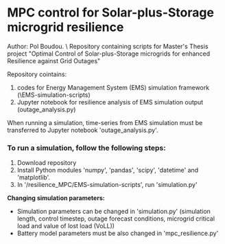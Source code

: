 # MPC control for Solar-plus-Storage microgrid resilience

Author: Pol Boudou. \\
Repository containing scripts for Master's Thesis project "Optimal Control of Solar-plus-Storage microgrids for enhanced Resilience against Grid Outages"

Repository cointains:
1) codes for Energy Management System (EMS) simulation framework (\EMS-simulation-scripts)
2) Jupyter notebook for resilience analysis of EMS simulation output (outage_analysis.py)

When running a simulation, time-series from EMS simulation must be transferred to Jupyter notebook 'outage_analysis.py'.

### To run a simulation, follow the following steps:

1) Download repository
2) Install Python modules 'numpy', 'pandas', 'scipy', 'datetime' and 'matplotlib'.
3) In '/resilience_MPC/EMS-simulation-scripts', run 'simulation.py'

**Changing simulation parameters:** 
- Simulation parameters can be changed in 'simulation.py' (simulation length, control timestep, outage forecast conditions, microgrid critical load and value of lost load (VoLL))
- Battery model parameters must be also changed in 'mpc_resilience.py'


